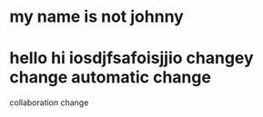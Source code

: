 my name is not johnny
================
hello
hi
iosdjfsafoisjjio
changey change
automatic change
=======


collaboration change
